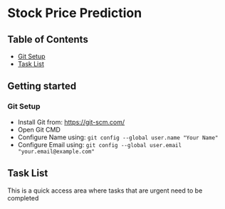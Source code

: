 # Stock Price Prediction

## Table of Contents
- [Git Setup](#Git-Setup)
- [Task List](#Task-List)

## Getting started
### Git Setup
* Install Git from: https://git-scm.com/
* Open Git CMD
* Configure Name using: `git config --global user.name "Your Name" `
* Configure Email using: `git config --global user.email "your.email@example.com"`

## Task List
This is a quick access area where tasks that are urgent need to be completed

